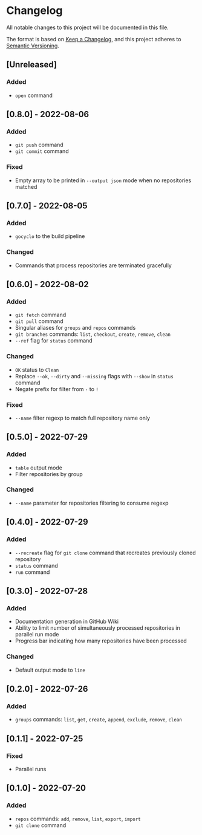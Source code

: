 # Changelog

All notable changes to this project will be documented in this file.

The format is based on [Keep a Changelog](https://keepachangelog.com/en/1.0.0/),
and this project adheres to [Semantic Versioning](https://semver.org/spec/v2.0.0.html).

## [Unreleased]

### Added

- `open` command

## [0.8.0] - 2022-08-06

### Added

- `git push` command
- `git commit` command

### Fixed

- Empty array to be printed in `--output json` mode when no repositories matched

## [0.7.0] - 2022-08-05

### Added

- `gocyclo` to the build pipeline

### Changed

- Commands that process repositories are terminated gracefully

## [0.6.0] - 2022-08-02

### Added

- `git fetch` command
- `git pull` command
- Singular aliases for `groups` and `repos` commands
- `git branches` commands: `list`, `checkout`, `create`, `remove`, `clean`
- `--ref` flag for `status` command

### Changed

- `OK` status to `Clean`
- Replace `--ok`, `--dirty` and `--missing` flags with `--show` in `status` command
- Negate prefix for filter from `-` to `!`

### Fixed

- `--name` filter regexp to match full repository name only

## [0.5.0] - 2022-07-29

### Added

- `table` output mode
- Filter repositories by group

### Changed

- `--name` parameter for repositories filtering to consume regexp

## [0.4.0] - 2022-07-29

### Added

- `--recreate` flag for `git clone` command that recreates previously cloned repository
- `status` command
- `run` command

## [0.3.0] - 2022-07-28

### Added

- Documentation generation in GitHub Wiki
- Ability to limit number of simultaneously processed repositories in parallel run mode
- Progress bar indicating how many repositories have been processed

### Changed

- Default output mode to `line`

## [0.2.0] - 2022-07-26

### Added

- `groups` commands: `list`, `get`, `create`, `append`, `exclude`, `remove`, `clean`

## [0.1.1] - 2022-07-25

### Fixed

- Parallel runs

## [0.1.0] - 2022-07-20

### Added

- `repos` commands: `add`, `remove`, `list`, `export`, `import`
- `git clone` command
